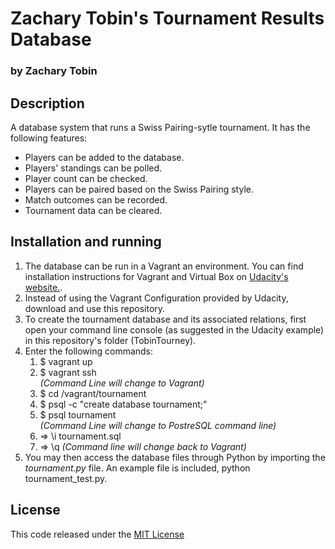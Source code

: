 # Zachary Tobin's Tournament Results Database
### by Zachary Tobin

## Description
A database system that runs a Swiss Pairing-sytle tournament.
It has the following features:
* Players can be added to the database.
* Players' standings can be polled.
* Player count can be checked.
* Players can be paired based on the Swiss Pairing style.
* Match outcomes can be recorded.
* Tournament data can be cleared.

## Installation and running
1. The database can be run in a Vagrant an environment. You can find installation instructions for Vagrant and Virtual Box on [Udacity's website.](https://classroom.udacity.com/nanodegrees/nd004/parts/af045689-1d81-46e7-8a3b-ad05de1142ce/modules/353202897075460/lessons/3423258756/concepts/14c72fe3-e3fe-4959-9c4b-467cf5b7c3a0). 
2. Instead of using the Vagrant Configuration provided by Udacity, download and use this repository.
3. To create the tournament database and its associated relations, first open your command line console (as suggested in the Udacity example) in this repository's folder (TobinTourney).
4. Enter the following commands:
    1. $ vagrant up
    2. $ vagrant ssh  
         *(Command Line will change to Vagrant)*
    3. $ cd /vagrant/tournament
    4. $ psql -c "create database tournament;"
    5. $ psql tournament  
         *(Command Line will change to PostreSQL command line)*
    6. => \i tournament.sql 
    7. => \q 
         *(Command line will change back to Vagrant)*  
5. You may then access the database files through Python by importing the *tournament.py* file. 
    An example file is included, python tournament_test.py.


## License
This code released under the [MIT License](https://choosealicense.com/licenses/mit)
